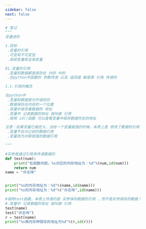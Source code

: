 ```yaml
---
sidebar: false
next: false
---
```

<BlogInfo/>






```python
# 笔记
"""
变量进阶

1.目标
 .变量的引用
 .可变和不可变型
 .局部变量和全局变量

01.变量的引用
 .变量和数据都是保存在 内存 中的
 .在python中函数的 参数传递 以及 返回值 都是靠 引用 传递的

1.1.引用的概念

在python中
 .变量和数据是分开储存的
 .数据保存在内存的一个位置
 .变量中保存着数据的 地址
 .变量中 记录数据的地址 就叫做 引用
 .使用 id()函数 可以查看变量中保存数据所在的地址

注意：如果变量已被定义，当给一个变量赋值的时候，本质上是 修改了数据的引用
 .变量不在对之前的数据引用
 .变量改为对新赋值的数据引用

"""

#实参是通过引用来传递数据的
def test(num):
    print("在函数内部，%s对应的内存地址为：%d"%(num,id(num)))
    return num
name = "许志伟"


print("%s的内存地址为：%d"%(name,id(name)))
print("%s的内存地址为：%d"%("许志伟",id(name)))

#调用test函数，本质上传递的是 实参保存数据的引用 ，而不是实参保存的数据！
#.变量中 记录数据的地址 就叫做 引用
test(name)
test("许志伟")
r = test(name)
print("%s再内存种保存的地址为%d"%(r,id(r)))
```






<ActionBox />
        
<style>#top-box {margin-top:0.5rem!important;}</style>